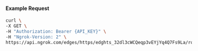 <!-- Code generated for API Clients. DO NOT EDIT. -->

#### Example Request

```bash
curl \
-X GET \
-H "Authorization: Bearer {API_KEY}" \
-H "Ngrok-Version: 2" \
https://api.ngrok.com/edges/https/edghts_32dl3cWCQeqp3vEYjYq4Q7Fs9La/routes/edghtsrt_32dl3Z4EoCiUImi97fJQmV9eblc/circuit_breaker
```

